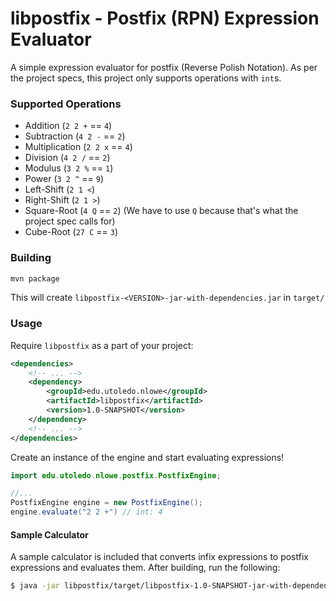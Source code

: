 # libpostfix - Postfix (RPN) Expression Evaluator
A simple expression evaluator for postfix (Reverse Polish Notation). As per the project specs,
this project only supports operations with `int`s.

### Supported Operations
* Addition (`2 2 +` == `4`)
* Subtraction (`4 2 -` == `2`)
* Multiplication (`2 2 x` == `4`)
* Division (`4 2 /` == `2`)
* Modulus (`3 2 %` == `1`)
* Power (`3 2 ^` == `9`)
* Left-Shift (`2 1 <`)
* Right-Shift (`2 1 >`)
* Square-Root (`4 Q` == `2`) (We have to use `Q` because that's what the project spec calls for)
* Cube-Root (`27 C` == `3`)

### Building
```bash
mvn package
```

This will create `libpostfix-<VERSION>-jar-with-dependencies.jar` in `target/`

### Usage
Require `libpostfix` as a part of your project:

```xml
<dependencies>
    <!-- ... -->
    <dependency>
        <groupId>edu.utoledo.nlowe</groupId>
        <artifactId>libpostfix</artifactId>
        <version>1.0-SNAPSHOT</version>
    </dependency>
    <!-- ... -->
</dependencies>
```

Create an instance of the engine and start evaluating expressions!

```java
import edu.utoledo.nlowe.postfix.PostfixEngine;

//...
PostfixEngine engine = new PostfixEngine();
engine.evaluate("2 2 +") // int: 4

```

#### Sample Calculator
A sample calculator is included that converts infix expressions to postfix expressions and evaluates them. After
building, run the following:

```bash
$ java -jar libpostfix/target/libpostfix-1.0-SNAPSHOT-jar-with-dependencies.jar
```
